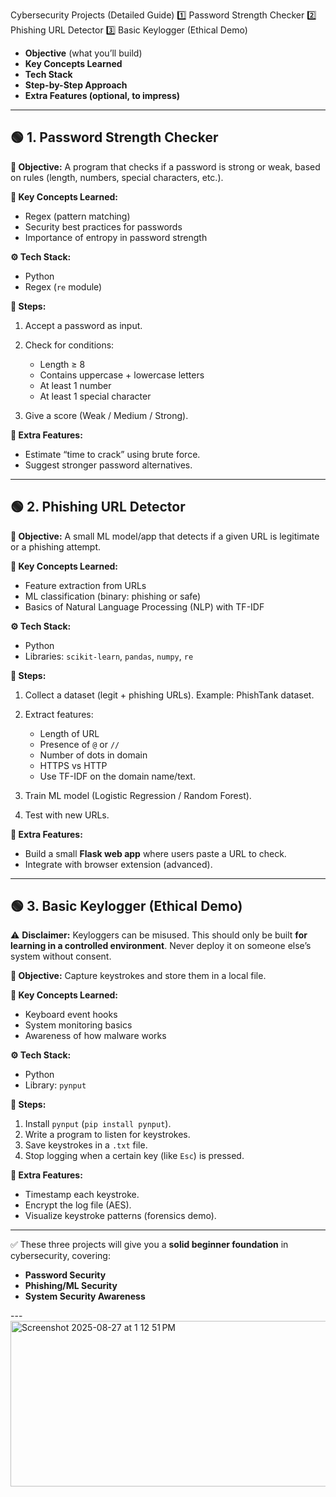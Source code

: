 Cybersecurity Projects (Detailed Guide)
1️⃣ Password Strength Checker
2️⃣ Phishing URL Detector
3️⃣ Basic Keylogger (Ethical Demo)

* **Objective** (what you’ll build)
* **Key Concepts Learned**
* **Tech Stack**
* **Step-by-Step Approach**
* **Extra Features (optional, to impress)**

---

## 🟢 1. Password Strength Checker

**🎯 Objective:**
A program that checks if a password is strong or weak, based on rules (length, numbers, special characters, etc.).

**🧠 Key Concepts Learned:**

* Regex (pattern matching)
* Security best practices for passwords
* Importance of entropy in password strength

**⚙️ Tech Stack:**

* Python
* Regex (`re` module)

**📝 Steps:**

1. Accept a password as input.
2. Check for conditions:

   * Length ≥ 8
   * Contains uppercase + lowercase letters
   * At least 1 number
   * At least 1 special character
3. Give a score (Weak / Medium / Strong).

**🚀 Extra Features:**

* Estimate “time to crack” using brute force.
* Suggest stronger password alternatives.

---

## 🟢 2. Phishing URL Detector

**🎯 Objective:**
A small ML model/app that detects if a given URL is legitimate or a phishing attempt.

**🧠 Key Concepts Learned:**

* Feature extraction from URLs
* ML classification (binary: phishing or safe)
* Basics of Natural Language Processing (NLP) with TF-IDF

**⚙️ Tech Stack:**

* Python
* Libraries: `scikit-learn`, `pandas`, `numpy`, `re`

**📝 Steps:**

1. Collect a dataset (legit + phishing URLs). Example: PhishTank dataset.
2. Extract features:

   * Length of URL
   * Presence of `@` or `//`
   * Number of dots in domain
   * HTTPS vs HTTP
   * Use TF-IDF on the domain name/text.
3. Train ML model (Logistic Regression / Random Forest).
4. Test with new URLs.

**🚀 Extra Features:**

* Build a small **Flask web app** where users paste a URL to check.
* Integrate with browser extension (advanced).

---

## 🟢 3. Basic Keylogger (Ethical Demo)

⚠️ **Disclaimer:** Keyloggers can be misused. This should only be built **for learning in a controlled environment**. Never deploy it on someone else’s system without consent.

**🎯 Objective:**
Capture keystrokes and store them in a local file.

**🧠 Key Concepts Learned:**

* Keyboard event hooks
* System monitoring basics
* Awareness of how malware works

**⚙️ Tech Stack:**

* Python
* Library: `pynput`

**📝 Steps:**

1. Install `pynput` (`pip install pynput`).
2. Write a program to listen for keystrokes.
3. Save keystrokes in a `.txt` file.
4. Stop logging when a certain key (like `Esc`) is pressed.

**🚀 Extra Features:**

* Timestamp each keystroke.
* Encrypt the log file (AES).
* Visualize keystroke patterns (forensics demo).

---

✅ These three projects will give you a **solid beginner foundation** in cybersecurity, covering:

* **Password Security**
* **Phishing/ML Security**
* **System Security Awareness**

---<img width="699" height="265" alt="Screenshot 2025-08-27 at 1 12 51 PM" src="https://github.com/user-attachments/assets/64b9f2db-0080-4678-a3fb-dfa0a3717aa3" />
